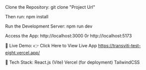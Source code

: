 Clone the Repository:
git clone "Project Url"

Then run: 
npm install 

Run the Development Server:
npm run dev

Access the App:
http://localhost:3000 0r http://localhost:5173

🚀 Live Demo:
👉 Click Here to View Live App https://transviti-test-eight.vercel.app/

🧹 Tech Stack:
React.js (Vite)
Vercel (for deployment)
TailwindCSS 


